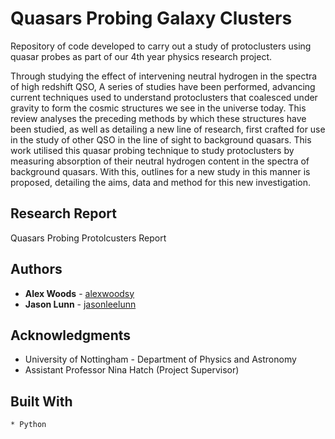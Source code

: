 # Quasars Probing Galaxy Clusters
Repository of code developed to carry out a study of protoclusters using quasar probes as part of our
4th year physics research project.

Through studying the effect of intervening neutral hydrogen in the spectra of high redshift QSO, A
series of studies have been performed, advancing current techniques used to understand protoclusters
that coalesced under gravity to form the cosmic structures we see in the universe today. This
review analyses the preceding methods by which these structures have been studied, as well as
detailing a new line of research, first crafted for use in the study of other QSO in the line of sight
to background quasars. This work utilised this quasar probing technique
to study protoclusters by measuring absorption of their neutral hydrogen content in the spectra of
background quasars. With this, outlines for a new study in this manner is proposed, detailing the
aims, data and method for this new investigation.

## Research Report

Quasars Probing Protolcusters Report

## Authors

* **Alex Woods** - [alexwoodsy](https://github.com/alexwoodsy)
* **Jason Lunn** - [jasonleelunn](https://github.com/jasonleelunn)

## Acknowledgments

* University of Nottingham - Department of Physics and Astronomy
* Assistant Professor Nina Hatch (Project Supervisor)


## Built With

```
* Python

